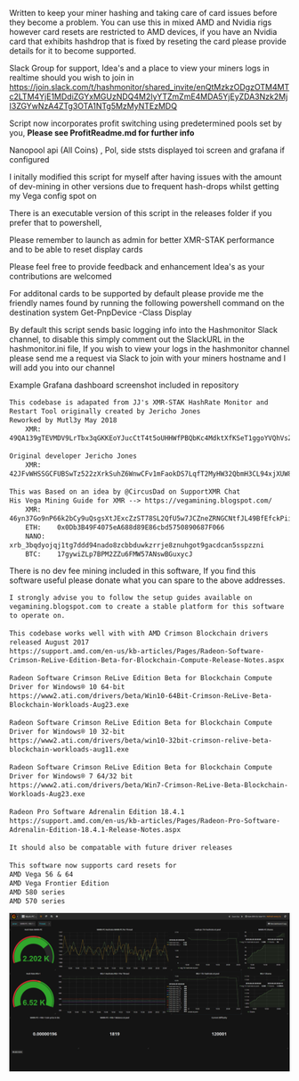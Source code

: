 Written to keep your miner hashing and taking care of card issues before they become a problem. You can use this in mixed AMD and Nvidia rigs however card resets are restricted to AMD devices, if you have an Nvidia card that exhibits hashdrop that is fixed by reseting the card please provide details for it to become supported.

Slack Group for support, Idea's and a place to view your miners logs in realtime should you wish to join in 
https://join.slack.com/t/hashmonitor/shared_invite/enQtMzkzODgzOTM4MTc2LTM4YjE1MDdiZGYxMGUzNDQ4M2IyYTZmZmE4MDA5YjEyZDA3Nzk2MjI3ZGYwNzA4ZTg3OTA1NTg5MzMyNTEzMDQ

Script now incorporates profit switching using predetermined pools set by you,  **Please see ProfitReadme.md for further info**

Nanopool api (All Coins) , Pol, side ststs displayed toi screen and grafana if configured
    
I initally modified this script for myself after having issues with the amount of dev-mining in other versions due to frequent hash-drops whilst getting my Vega config spot on 

There is an executable version of this script in the releases folder if you prefer that to powershell, 

Please remember to launch as admin for better XMR-STAK performance and to be able to reset display cards

Please feel free to provide feedback and enhancement Idea's as your contributions are welcomed

For additonal cards to be supported by default please provide me the friendly names found by running the following powershell command on the destination system
    Get-PnpDevice -Class Display 

By default this script sends basic logging info into the Hashmonitor Slack channel, to disable this simply comment out the SlackURL in the hashmonitor.ini file, If you wish to view your logs in the hashmonitor channel please send me a request via Slack to join with your miners hostname and I will add you into our channel    

Example Grafana dashboard screenshot included in repository

    This codebase is adapated from JJ's XMR-STAK HashRate Monitor and Restart Tool originally created by Jericho Jones 
    Reworked by Mutl3y May 2018
        XMR: 49QA139gTEVMDV9LrTbx3qGKKEoYJucCtT4t5oUHHWfPBQbKc4MdktXfKSeT1ggoYVQhVsZcPAMphRS8vu8oxTf769NDTMu
	
	Original developer Jericho Jones
	    XMR:    42JFvWHSSGCFUBSwTz522zXrkSuhZ6WnwCFv1mFaokDS7LqfT2MyHW32QbmH3CL94xjXUW8UsQMAj8NFDxaVR8Y1TNqY54W
	
	This was Based on an idea by @CircusDad on SupportXMR Chat
	His Vega Mining Guide for XMR --> https://vegamining.blogspot.com/
        XMR:    46yn37Go9nP66k2bCy9uQsgsXtJExcZzST78SL2QfU5w7JCZneZRNGCNtfJL49BfEfckPii9g23TiBTdnHct6AQL444nDpY
        ETH:    0x0Db3B49F4075eA688d89E86cbd5750890687F066
        NANO:   xrb_3bqdyojqj1tg7ddd94nado8zcbbduwkzrrje8znuhgot9gacdcan5sspzzni
        BTC:    17gywiZLp7BPM2ZZu6FMW57ANswBGuxycJ
        
   
There is no dev fee mining included in this software, 
If you find this software useful please donate what you can spare to the above addresses.
    
    I strongly advise you to follow the setup guides available on vegamining.blogspot.com to create a stable platform for this software to operate on.
    
    This codebase works well with with AMD Crimson Blockchain drivers released August 2017
    https://support.amd.com/en-us/kb-articles/Pages/Radeon-Software-Crimson-ReLive-Edition-Beta-for-Blockchain-Compute-Release-Notes.aspx
    
    Radeon Software Crimson ReLive Edition Beta for Blockchain Compute Driver for Windows® 10 64-bit​
    https://www2.ati.com/drivers/beta/Win10-64Bit-Crimson-ReLive-Beta-Blockchain-Workloads-Aug23.exe
     
    Radeon Software Crimson ReLive Edition Beta for Blockchain Compute Driver for Windows® 10 32-bit​
    https://www2.ati.com/drivers/beta/win10-32bit-crimson-relive-beta-blockchain-workloads-aug11.exe
     
    Radeon Software Crimson ReLive Edition Beta for Blockchain Compute Driver for Windows® 7 64/32 bit​        
    https://www2.ati.com/drivers/beta/Win7-Crimson-ReLive-Beta-Blockchain-Workloads-Aug23.exe
    
    Radeon Pro Software Adrenalin Edition 18.4.1
    https://support.amd.com/en-us/kb-articles/Pages/Radeon-Pro-Software-Adrenalin-Edition-18.4.1-Release-Notes.aspx
     
    It should also be compatable with future driver releases

    This software now supports card resets for 
    AMD Vega 56 & 64
    AMD Vega Frontier Edition
    AMD 580 series    
    AMD 570 series    
        
![Screenshot](grafana_demo.png)

     
     

	
